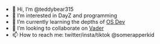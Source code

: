- 👋 Hi, I’m @teddybear315
- 👀 I’m interested in DayZ and programming
- 🌱 I’m currently learning the depths of [OS Dev](https://https://wiki.osdev.org/Main_Page)
- 💞️ I’m looking to collaborate on [Vader](https://github.com/teddybear315/Vader)
- 📫 How to reach me: twitter/insta/tiktok @somerapperkid
